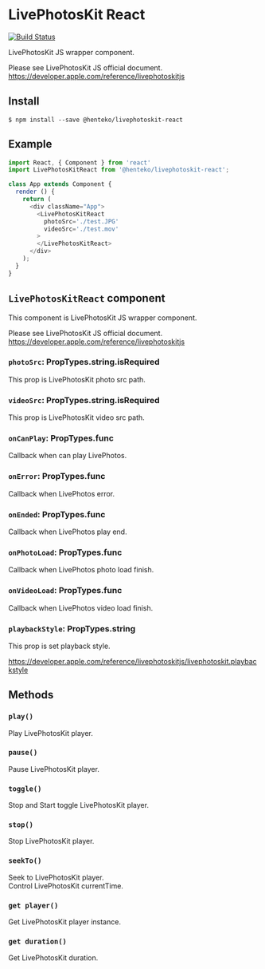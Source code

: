 # LivePhotosKit React
[![Build Status](https://travis-ci.org/henteko/livephotoskit-react.svg?branch=master)](https://travis-ci.org/henteko/livephotoskit-react)

LivePhotosKit JS wrapper component.

Please see LivePhotosKit JS official document.  
https://developer.apple.com/reference/livephotoskitjs

## Install

```shell
$ npm install --save @henteko/livephotoskit-react
```

## Example

```js
import React, { Component } from 'react'
import LivePhotosKitReact from '@henteko/livephotoskit-react';

class App extends Component {
  render () {
    return (
      <div className="App">
        <LivePhotosKitReact
          photoSrc='./test.JPG'
          videoSrc='./test.mov'
        >
        </LivePhotosKitReact>
      </div>
    );
  }
}
```

## `LivePhotosKitReact` component

This component is LivePhotosKit JS wrapper component.

Please see LivePhotosKit JS official document.  
https://developer.apple.com/reference/livephotoskitjs
 
### `photoSrc`: PropTypes.string.isRequired

This prop is LivePhotosKit photo src path.
 
### `videoSrc`: PropTypes.string.isRequired 

This prop is LivePhotosKit video src path.

### `onCanPlay`: PropTypes.func

Callback when can play LivePhotos.

### `onError`: PropTypes.func

Callback when LivePhotos error.

### `onEnded`: PropTypes.func

Callback when LivePhotos play end.

### `onPhotoLoad`: PropTypes.func

Callback when LivePhotos photo load finish.

### `onVideoLoad`: PropTypes.func

Callback when LivePhotos video load finish.

### `playbackStyle`: PropTypes.string

This prop is set playback style.

https://developer.apple.com/reference/livephotoskitjs/livephotoskit.playbackstyle

## Methods

### `play()`

Play LivePhotosKit player.

### `pause()`

Pause LivePhotosKit player.

### `toggle()`

Stop and Start toggle LivePhotosKit player.

### `stop()`

Stop LivePhotosKit player.

### `seekTo()`

Seek to LivePhotosKit player.  
Control LivePhotosKit currentTime.

### `get player()`

Get LivePhotosKit player instance.

### `get duration()`

Get LivePhotosKit duration.
